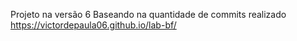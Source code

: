
Projeto na versão 6
Baseando na quantidade de commits realizado
https://victordepaula06.github.io/lab-bf/

